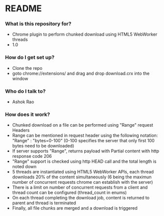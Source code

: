 # README #


### What is this repository for? ###

* Chrome plugin to perform chunked download using HTML5 WebWorker threads
* 1.0

### How do I get set up? ###

* Clone the repo
* goto chrome://extensions/ and drag and drop download.crx into the window


### Who do I talk to? ###

* Ashok Rao

### How does it work? ###

* Chunked download on a file can be performed using "Range" request Headers
* Range can be mentioned in request header using the following notation: "Range" : "bytes=0-100" (0-100 specifies the server that only first 100 bytes need to be downloaded)
* If server supports "Range", returns payload with Partial content with http response code 206
* "Range" support is checked using http HEAD call and the total length is noted down
* 5 threads are instantiated using HTML5 WebWorker APIs, each thread downloads 20% of the content simultaneously (6 being the maximun number of concurrent requests chrome can establish with the server)
* There is a limit on number of concurrent requests from a client and thread count can be configured (thread_count in enums)
* On each thread completing the download job, content is returned to parent and thread is terminated
* Finally, all file chunks are merged and a download is triggered
